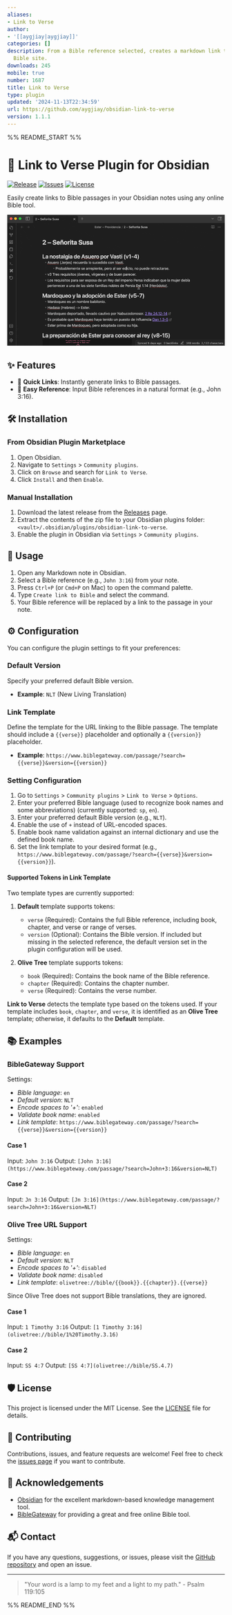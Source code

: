 ```yaml
---
aliases:
- Link to Verse
author:
- '[[aygjiay|aygjiay]]'
categories: []
description: From a Bible reference selected, creates a markdown link to a configured
  Bible site.
downloads: 245
mobile: true
number: 1687
title: Link to Verse
type: plugin
updated: '2024-11-13T22:34:59'
url: https://github.com/aygjiay/obsidian-link-to-verse
version: 1.1.1
---
```


%% README_START %%

# 📖 Link to Verse Plugin for Obsidian

[![Release](https://img.shields.io/github/release/aygjiay/obsidian-link-to-verse.svg)](https://github.com/aygjiay/obsidian-link-to-verse/releases)
[![Issues](https://img.shields.io/github/issues/aygjiay/obsidian-link-to-verse.svg)](https://github.com/aygjiay/obsidian-link-to-verse/issues)
[![License](https://img.shields.io/github/license/aygjiay/obsidian-link-to-verse.svg)](https://github.com/aygjiay/obsidian-link-to-verse/blob/main/LICENSE)

Easily create links to Bible passages in your Obsidian notes using any online Bible tool.

![Demo](https://raw.githubusercontent.com/aygjiay/obsidian-link-to-verse/HEAD/demo.gif)

## ✨ Features

- 🔗 **Quick Links**: Instantly generate links to Bible passages.
- 📖 **Easy Reference**: Input Bible references in a natural format (e.g., John 3:16).

## 🛠 Installation

### From Obsidian Plugin Marketplace

1. Open Obsidian.
2. Navigate to `Settings` > `Community plugins`.
3. Click on `Browse` and search for `Link to Verse`.
4. Click `Install` and then `Enable`.

### Manual Installation

1. Download the latest release from the [Releases](https://github.com/aygjiay/obsidian-link-to-verse/releases) page.
2. Extract the contents of the zip file to your Obsidian plugins folder: `<vault>/.obsidian/plugins/obsidian-link-to-verse`.
3. Enable the plugin in Obsidian via `Settings` > `Community plugins`.

## 🚀 Usage

1. Open any Markdown note in Obsidian.
2. Select a Bible reference (e.g., `John 3:16`) from your note.
3. Press `Ctrl+P` (or `Cmd+P` on Mac) to open the command palette.
4. Type `Create link to Bible` and select the command.
5. Your Bible reference will be replaced by a link to the passage in your note.

## ⚙️ Configuration

You can configure the plugin settings to fit your preferences:

### Default Version

Specify your preferred default Bible version.

- **Example**: `NLT` (New Living Translation)

### Link Template

Define the template for the URL linking to the Bible passage. The template should include a `{{verse}}` placeholder and optionally a `{{version}}` placeholder.

- **Example**: `https://www.biblegateway.com/passage/?search={{verse}}&version={{version}}`

### Setting Configuration

1. Go to `Settings` > `Community plugins` > `Link to Verse` > `Options`.
2. Enter your preferred Bible language (used to recognize book names and some abbreviations) (currently supported: `sp`, `en`).
3. Enter your preferred default Bible version (e.g., `NLT`).
4. Enable the use of `+` instead of URL-encoded spaces.
5. Enable book name validation against an internal dictionary and use the defined book name.
6. Set the link template to your desired format (e.g., `https://www.biblegateway.com/passage/?search={{verse}}&version={{version}}`).

#### Supported Tokens in Link Template

Two template types are currently supported:

1. **Default** template supports tokens:
    - `verse` (Required): Contains the full Bible reference, including book, chapter, and verse or range of verses.
    - `version` (Optional): Contains the Bible version. If included but missing in the selected reference, the default version set in the plugin configuration will be used.

2. **Olive Tree** template supports tokens:
    - `book` (Required): Contains the book name of the Bible reference.
    - `chapter` (Required): Contains the chapter number.
    - `verse` (Required): Contains the verse number.

**Link to Verse** detects the template type based on the tokens used. If your template includes `book`, `chapter`, and `verse`, it is identified as an **Olive Tree** template; otherwise, it defaults to the **Default** template.

## 📚 Examples

### BibleGateway Support

Settings:
- *Bible language*: `en`
- *Default version*: `NLT`
- *Encode spaces to '+'*: `enabled`
- *Validate book name*: `enabled`
- *Link template*: `https://www.biblegateway.com/passage/?search={{verse}}&version={{version}}`

#### Case 1

Input: `John 3:16`
Output: `[John 3:16](https://www.biblegateway.com/passage/?search=John+3:16&version=NLT)`

#### Case 2

Input: `Jn 3:16`
Output: `[Jn 3:16](https://www.biblegateway.com/passage/?search=John+3:16&version=NLT)`

### Olive Tree URL Support

Settings:
- *Bible language*: `en`
- *Default version*: `NLT`
- *Encode spaces to '+'*: `disabled`
- *Validate book name*: `disabled`
- *Link template*: `olivetree://bible/{{book}}.{{chapter}}.{{verse}}`

Since Olive Tree does not support Bible translations, they are ignored.

#### Case 1

Input: `1 Timothy 3:16`
Output: `[1 Timothy 3:16](olivetree://bible/1%20Timothy.3.16)`

#### Case 2

Input: `SS 4:7`
Output: `[SS 4:7](olivetree://bible/SS.4.7)`

## 🛡️ License

This project is licensed under the MIT License. See the [LICENSE](LICENSE) file for details.

## 🤝 Contributing

Contributions, issues, and feature requests are welcome! Feel free to check the [issues page](https://github.com/aygjiay/obsidian-link-to-verse/issues) if you want to contribute.

## 🙏 Acknowledgements

- [Obsidian](https://obsidian.md) for the excellent markdown-based knowledge management tool.
- [BibleGateway](https://www.biblegateway.com) for providing a great and free online Bible tool.

## 📬 Contact

If you have any questions, suggestions, or issues, please visit the [GitHub repository](https://github.com/aygjiay/obsidian-link-to-verse) and open an issue.

---

> "Your word is a lamp to my feet and a light to my path." - Psalm 119:105


%% README_END %%